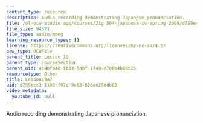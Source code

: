 ```yaml
---
content_type: resource
description: Audio recording demonstrating Japanese pronunciation.
file: /ol-ocw-studio-app/courses/21g-504-japanese-iv-spring-2009/d759ecc31100f97c9e6862aae29edb03_Lesson19A7.mp3
file_size: 94571
file_type: audio/mpeg
learning_resource_types: []
license: https://creativecommons.org/licenses/by-nc-sa/4.0/
ocw_type: OCWFile
parent_title: Lesson 19
parent_type: CourseSection
parent_uid: 4c4bfa40-1b33-5dbf-1f49-d700b4b86b25
resourcetype: Other
title: Lesson19A7
uid: d759ecc3-1100-f97c-9e68-62aae29edb03
video_metadata:
  youtube_id: null
---
```

Audio recording demonstrating Japanese pronunciation.